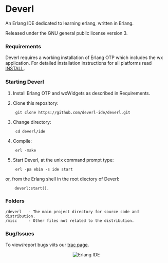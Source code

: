 Deverl
======

An Erlang IDE dedicated to learning erlang, written in Erlang.

Released under the GNU general public license version 3.

### Requirements

Deverl requires a working installation of Erlang OTP which includes the wx application.
For detailed installation instructions for all platforms read [INSTALL](https://raw.github.com/deverl-ide/deverl/master/INSTALL.md).

### Starting Deverl

1. Install Erlang OTP and wxWidgets as described in Requirements.
2. Clone this repository:
         
        git clone https://github.com/deverl-ide/deverl.git
3. Change directory:

        cd deverl/ide
4. Compile:

        erl -make
5. Start Deverl, at the unix command prompt type:

        erl -pa ebin -s ide start
 or, from the Erlang shell in the root diectory of Deverl:

        deverl:start().


### Folders

	/deverl   - The main project directory for source code and distribution.
	/misc     - Other files not related to the distribution.


### Bug/Issues

To view/report bugs viits our [trac page](http://www.tgrsvr.co.uk/trac "trac").

<div align="center">
	<img src="https://raw.github.com/deverl-ide/deverl/master/misc/linux_screenshot.png" alt="Erlang IDE" />
</div>
